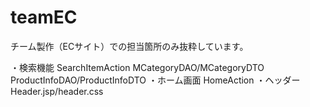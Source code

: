 # teamEC
チーム製作（ECサイト）での担当箇所のみ抜粋しています。

・検索機能
  SearchItemAction
  MCategoryDAO/MCategoryDTO
  ProductInfoDAO/ProductInfoDTO
・ホーム画面
  HomeAction
・ヘッダー
  Header.jsp/header.css
